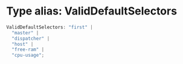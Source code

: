 # Type alias: ValidDefaultSelectors

```ts
ValidDefaultSelectors: "first" |
  "master" |
  "dispatcher" |
  "host" |
  "free-ram" |
  "cpu-usage";
```
